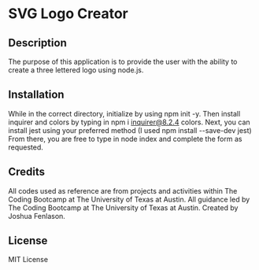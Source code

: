 # SVG Logo Creator

## Description

The purpose of this application is to provide the user with the ability to create a three lettered logo using node.js.

## Installation

While in the correct directory, initialize by using npm init -y. Then install inquirer and colors by typing in npm i inquirer@8.2.4 colors. Next, you can install jest using your preferred method (I used npm install --save-dev jest) From there, you are free to type in node index and complete the form as requested.

## Credits
All codes used as reference are from projects and activities within The Coding Bootcamp at The University of Texas at Austin.
All guidance led by The Coding Bootcamp at The University of Texas at Austin.
Created by Joshua Fenlason.

## License

MIT License
